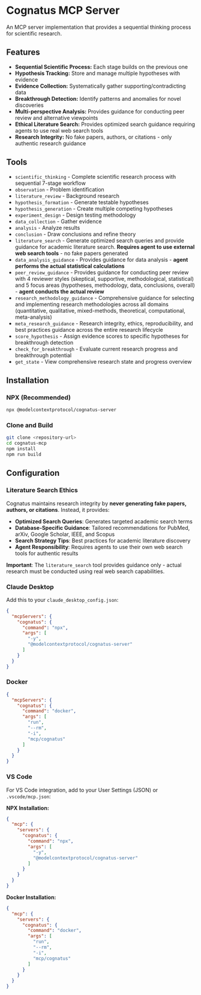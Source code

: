 # Cognatus MCP Server

An MCP server implementation that provides a sequential thinking process for scientific research.

## Features

- **Sequential Scientific Process:** Each stage builds on the previous one
- **Hypothesis Tracking:** Store and manage multiple hypotheses with evidence
- **Evidence Collection:** Systematically gather supporting/contradicting data
- **Breakthrough Detection:** Identify patterns and anomalies for novel discoveries
- **Multi-perspective Analysis:** Provides guidance for conducting peer review and alternative viewpoints
- **Ethical Literature Search:** Provides optimized search guidance requiring agents to use real web search tools
- **Research Integrity:** No fake papers, authors, or citations - only authentic research guidance

## Tools

- `scientific_thinking` - Complete scientific research process with sequential 7-stage workflow
- `observation` - Problem identification
- `literature_review` - Background research  
- `hypothesis_formation` - Generate testable hypotheses
- `hypothesis_generation` - Create multiple competing hypotheses
- `experiment_design` - Design testing methodology
- `data_collection` - Gather evidence
- `analysis` - Analyze results
- `conclusion` - Draw conclusions and refine theory
- `literature_search` - Generate optimized search queries and provide guidance for academic literature search. **Requires agent to use external web search tools** - no fake papers generated
- `data_analysis_guidance` - Provides guidance for data analysis - **agent performs the actual statistical calculations**
- `peer_review_guidance` - Provides guidance for conducting peer review with 4 reviewer styles (skeptical, supportive, methodological, statistical) and 5 focus areas (hypotheses, methodology, data, conclusions, overall) - **agent conducts the actual review**
- `research_methodology_guidance` - Comprehensive guidance for selecting and implementing research methodologies across all domains (quantitative, qualitative, mixed-methods, theoretical, computational, meta-analysis)
- `meta_research_guidance` - Research integrity, ethics, reproducibility, and best practices guidance across the entire research lifecycle
- `score_hypothesis` - Assign evidence scores to specific hypotheses for breakthrough detection
- `check_for_breakthrough` - Evaluate current research progress and breakthrough potential
- `get_state` - View comprehensive research state and progress overview

## Installation

### NPX (Recommended)

```bash
npx @modelcontextprotocol/cognatus-server
```

### Clone and Build

```bash
git clone <repository-url>
cd cognatus-mcp
npm install
npm run build
```

## Configuration

### Literature Search Ethics

Cognatus maintains research integrity by **never generating fake papers, authors, or citations**. Instead, it provides:

- **Optimized Search Queries**: Generates targeted academic search terms
- **Database-Specific Guidance**: Tailored recommendations for PubMed, arXiv, Google Scholar, IEEE, and Scopus
- **Search Strategy Tips**: Best practices for academic literature discovery
- **Agent Responsibility**: Requires agents to use their own web search tools for authentic results

**Important**: The `literature_search` tool provides guidance only - actual research must be conducted using real web search capabilities.

### Claude Desktop

Add this to your `claude_desktop_config.json`:

```json
{
  "mcpServers": {
    "cognatus": {
      "command": "npx",
      "args": [
        "-y",
        "@modelcontextprotocol/cognatus-server"
      ]
    }
  }
}
```

### Docker

```json
{
  "mcpServers": {
    "cognatus": {
      "command": "docker",
      "args": [
        "run",
        "--rm",
        "-i",
        "mcp/cognatus"
      ]
    }
  }
}
```

### VS Code

For VS Code integration, add to your User Settings (JSON) or `.vscode/mcp.json`:

**NPX Installation:**
```json
{
  "mcp": {
    "servers": {
      "cognatus": {
        "command": "npx",
        "args": [
          "-y",
          "@modelcontextprotocol/cognatus-server"
        ]
      }
    }
  }
}
```

**Docker Installation:**
```json
{
  "mcp": {
    "servers": {
      "cognatus": {
        "command": "docker",
        "args": [
          "run",
          "--rm",
          "-i",
          "mcp/cognatus"
        ]
      }
    }
  }
}
```
